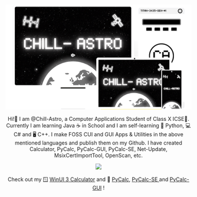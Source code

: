 <p align="center">
  <img src="https://github.com/Chill-Astro/Chill-Astro/blob/main/Brand-PLUS.png" width="540px">
</p>

<p align="center">
Hi!👋 I am @Chill-Astro, a Computer Applications Student of Class X ICSE📔. Currently I am learning Java ☕ in School and I am self-learning 🐍 Python, 💻 C# and 🖥️ C++. I make FOSS CUI and GUI Apps & Utilities in the above mentioned languages and publish them on my Github. I have created Calculator, PyCalc, PyCalc-GUI, PyCalc-SE, Net-Update, MsixCertImportTool, OpenScan, etc.
</p>

<p align="center">
    <img width="500" src="https://github-readme-stats.vercel.app/api?username=chill-astro&show_icons=true&hide_border=false&theme=holi">
</p>



<p align="center">
Check out my 🪟 <a href="https://github.com/Chill-Astro/Calculator">WinUI 3 Calculator</a> and 🐍 <a href="https://github.com/Chill-Astro/PyCalc">PyCalc</a>, <a href="https://github.com/Chill-Astro/PyCalc-SE">PyCalc-SE </a> and <a href="https://github.com/Chill-Astro/PyCalc-GUI">PyCalc-GUI</a> !
</p>

<!---
Chill-Astro/Chill-Astro is a ✨ special ✨ repository because its `README.md` (this file) appears on your GitHub profile.
You can click the Preview link to take a look at your changes.
--->
